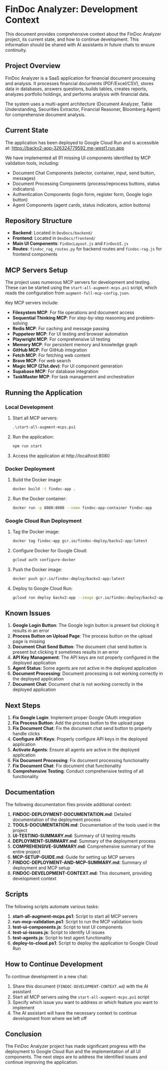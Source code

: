 # FinDoc Analyzer: Development Context

This document provides comprehensive context about the FinDoc Analyzer project, its current state, and how to continue development. This information should be shared with AI assistants in future chats to ensure continuity.

## Project Overview

FinDoc Analyzer is a SaaS application for financial document processing and analysis. It processes financial documents (PDF/Excel/CSV), stores data in databases, answers questions, builds tables, creates reports, analyzes portfolio holdings, and performs analysis with financial data.

The system uses a multi-agent architecture (Document Analyzer, Table Understanding, Securities Extractor, Financial Reasoner, Bloomberg Agent) for comprehensive document analysis.

## Current State

The application has been deployed to Google Cloud Run and is accessible at: https://backv2-app-326324779592.me-west1.run.app

We have implemented all 91 missing UI components identified by MCP validation tools, including:
- Document Chat Components (selector, container, input, send button, messages)
- Document Processing Components (process/reprocess buttons, status indicators)
- Authentication Components (login form, register form, Google login button)
- Agent Components (agent cards, status indicators, action buttons)

## Repository Structure

- **Backend**: Located in `DevDocs/backend/`
- **Frontend**: Located in `DevDocs/frontend/`
- **Main UI Components**: `FinDocLayout.js` and `FinDocUI.js`
- **Routes**: `findoc_rag_routes.py` for backend routes and `findoc-rag.js` for frontend components

## MCP Servers Setup

The project uses numerous MCP servers for development and testing. These can be started using the `start-all-augment-mcps.ps1` script, which reads the configuration from `augment-full-mcp-config.json`.

Key MCP servers include:
- **Filesystem MCP**: For file operations and document access
- **Sequential Thinking MCP**: For step-by-step reasoning and problem-solving
- **Redis MCP**: For caching and message passing
- **Puppeteer MCP**: For UI testing and browser automation
- **Playwright MCP**: For comprehensive UI testing
- **Memory MCP**: For persistent memory and knowledge graph
- **GitHub MCP**: For GitHub integration
- **Fetch MCP**: For fetching web content
- **Brave MCP**: For web search
- **Magic MCP (21st.dev)**: For UI component generation
- **Supabase MCP**: For database integration
- **TaskMaster MCP**: For task management and orchestration

## Running the Application

### Local Development

1. Start all MCP servers:
   ```bash
   .\start-all-augment-mcps.ps1
   ```

2. Run the application:
   ```bash
   npm run start
   ```

3. Access the application at http://localhost:8080

### Docker Deployment

1. Build the Docker image:
   ```bash
   docker build -t findoc-app .
   ```

2. Run the Docker container:
   ```bash
   docker run -p 8080:8080 --name findoc-app-container findoc-app
   ```

### Google Cloud Run Deployment

1. Tag the Docker image:
   ```bash
   docker tag findoc-app gcr.io/findoc-deploy/backv2-app:latest
   ```

2. Configure Docker for Google Cloud:
   ```bash
   gcloud auth configure-docker
   ```

3. Push the Docker image:
   ```bash
   docker push gcr.io/findoc-deploy/backv2-app:latest
   ```

4. Deploy to Google Cloud Run:
   ```bash
   gcloud run deploy backv2-app --image gcr.io/findoc-deploy/backv2-app:latest --platform managed --region me-west1 --allow-unauthenticated
   ```

## Known Issues

1. **Google Login Button**: The Google login button is present but clicking it results in an error
2. **Process Button on Upload Page**: The process button on the upload page is missing
3. **Document Chat Send Button**: The document chat send button is present but clicking it sometimes results in an error
4. **API Key Management**: The API keys are not properly configured in the deployed application
5. **Agent Status**: Some agents are not active in the deployed application
6. **Document Processing**: Document processing is not working correctly in the deployed application
7. **Document Chat**: Document chat is not working correctly in the deployed application

## Next Steps

1. **Fix Google Login**: Implement proper Google OAuth integration
2. **Fix Process Button**: Add the process button to the upload page
3. **Fix Document Chat**: Fix the document chat send button to properly handle clicks
4. **Configure API Keys**: Properly configure API keys in the deployed application
5. **Activate Agents**: Ensure all agents are active in the deployed application
6. **Fix Document Processing**: Fix document processing functionality
7. **Fix Document Chat**: Fix document chat functionality
8. **Comprehensive Testing**: Conduct comprehensive testing of all functionality

## Documentation

The following documentation files provide additional context:

1. **FINDOC-DEPLOYMENT-DOCUMENTATION.md**: Detailed documentation of the deployment process
2. **TOOLS-DOCUMENTATION.md**: Documentation of the tools used in the project
3. **UI-TESTING-SUMMARY.md**: Summary of UI testing results
4. **DEPLOYMENT-SUMMARY.md**: Summary of the deployment process
5. **COMPREHENSIVE-SUMMARY.md**: Comprehensive summary of the entire project
6. **MCP-SETUP-GUIDE.md**: Guide for setting up MCP servers
7. **FINDOC-DEPLOYMENT-AND-MCP-SUMMARY.md**: Summary of deployment and MCP setup
8. **FINDOC-DEVELOPMENT-CONTEXT.md**: This document, providing development context

## Scripts

The following scripts automate various tasks:

1. **start-all-augment-mcps.ps1**: Script to start all MCP servers
2. **run-mcp-validation.ps1**: Script to run the MCP validation tools
3. **test-ui-components.js**: Script to test UI components
4. **test-ui-issues.js**: Script to identify UI issues
5. **test-agents.js**: Script to test agent functionality
6. **deploy-to-cloud.ps1**: Script to deploy the application to Google Cloud Run

## How to Continue Development

To continue development in a new chat:

1. Share this document (`FINDOC-DEVELOPMENT-CONTEXT.md`) with the AI assistant
2. Start all MCP servers using the `start-all-augment-mcps.ps1` script
3. Specify which issue you want to address or which feature you want to implement
4. The AI assistant will have the necessary context to continue development from where we left off

## Conclusion

The FinDoc Analyzer project has made significant progress with the deployment to Google Cloud Run and the implementation of all UI components. The next steps are to address the identified issues and continue improving the application.
